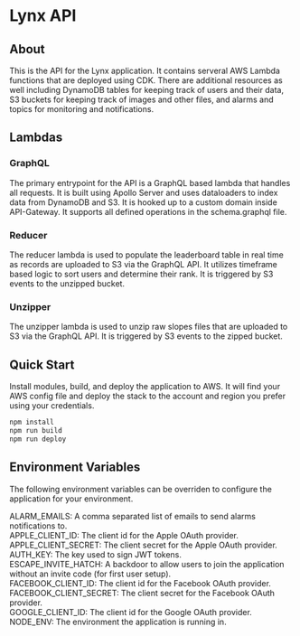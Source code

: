 # Lynx API

## About

This is the API for the Lynx application. It contains serveral AWS Lambda functions that are deployed using CDK. There are additional resources as well including DynamoDB tables for keeping track of users and their data, S3 buckets for keeping track of images and other files, and alarms and topics for monitoring and notifications.

## Lambdas

### GraphQL

The primary entrypoint for the API is a GraphQL based lambda that handles all requests. It is built using Apollo Server and uses dataloaders to index data from DynamoDB and S3. It is hooked up to a custom domain inside API-Gateway. It supports all defined operations in the schema.graphql file.

### Reducer

The reducer lambda is used to populate the leaderboard table in real time as records are uploaded to S3 via the GraphQL API. It utilizes timeframe based logic to sort users and determine their rank. It is triggered by S3 events to the unzipped bucket.

### Unzipper

The unzipper lambda is used to unzip raw slopes files that are uploaded to S3 via the GraphQL API. It is triggered by S3 events to the zipped bucket.

## Quick Start

Install modules, build, and deploy the application to AWS. It will find your AWS config file and deploy the stack to the account and region you prefer using your credentials.

```bash
npm install
npm run build
npm run deploy
```

## Environment Variables

The following environment variables can be overriden to configure the application for your environment.

ALARM_EMAILS: A comma separated list of emails to send alarms notifications to.  
APPLE_CLIENT_ID: The client id for the Apple OAuth provider.  
APPLE_CLIENT_SECRET: The client secret for the Apple OAuth provider.  
AUTH_KEY: The key used to sign JWT tokens.  
ESCAPE_INVITE_HATCH: A backdoor to allow users to join the application without an invite code (for first user setup).  
FACEBOOK_CLIENT_ID: The client id for the Facebook OAuth provider.  
FACEBOOK_CLIENT_SECRET: The client secret for the Facebook OAuth provider.  
GOOGLE_CLIENT_ID: The client id for the Google OAuth provider.  
NODE_ENV: The environment the application is running in.  
